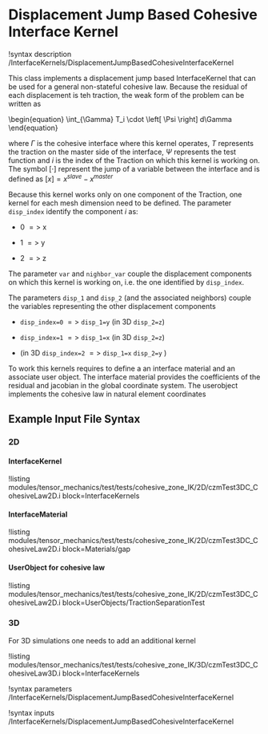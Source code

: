 # Displacement Jump Based Cohesive Interface Kernel

!syntax description /InterfaceKernels/DisplacementJumpBasedCohesiveInterfaceKernel


This class implements a displacement jump based InterfaceKernel that can be used
for a general non-stateful cohesive law.
Because the residual of each displacement is teh traction, the weak form of the problem can be written as

\begin{equation}
\int_{\Gamma} T_i \cdot \left[ \Psi \right] d\Gamma
\end{equation}

where $\Gamma$ is the cohesive interface where this kernel operates, $T$ represents the traction on the master side of the interface, $\Psi$ represents the test function and $i$ is the index of the Traction on which this kernel is working on.
The symbol $\left[ \cdot \right]$ represent the jump of a variable between the interface and is defined as $\left[ x \right] = x^{slave} - x^{master}$

Because this kernel works only on one component of the Traction, one kernel for each mesh dimension need to be defined.
The parameter `disp_index` identify the component $i$ as:

- 0 $=>$ x

- 1 $=>$ y

- 2 $=>$ z

The parameter `var` and `nighbor_var` couple the displacement components on which this kernel is working on, i.e. the one identified by `disp_index`.

The parameters `disp_1` and `disp_2` (and the associated neighbors) couple the variables representing the other displacement components

- `disp_index=0`  $=>$  `disp_1=y` (in 3D `disp_2=z`)

- `disp_index=1`  $=>$  `disp_1=x` (in 3D `disp_2=z`)

- (in 3D `disp_index=2`  $=>$  `disp_1=x` `disp_2=y` )


To work this kernels requires to define a an interface material and an associate user object.
The interface material provides the coefficients of the residual and jacobian in the global coordinate system. The userobject implements the cohesive law in natural element coordinates


## Example Input File Syntax


### 2D

#### InterfaceKernel

!listing modules/tensor_mechanics/test/tests/cohesive_zone_IK/2D/czmTest3DC_CohesiveLaw2D.i block=InterfaceKernels


#### InterfaceMaterial

!listing modules/tensor_mechanics/test/tests/cohesive_zone_IK/2D/czmTest3DC_CohesiveLaw2D.i block=Materials/gap

#### UserObject for cohesive law

!listing modules/tensor_mechanics/test/tests/cohesive_zone_IK/2D/czmTest3DC_CohesiveLaw2D.i block=UserObjects/TractionSeparationTest


### 3D

For 3D simulations one needs to add an additional kernel

!listing modules/tensor_mechanics/test/tests/cohesive_zone_IK/3D/czmTest3DC_CohesiveLaw3D.i block=InterfaceKernels



!syntax parameters /InterfaceKernels/DisplacementJumpBasedCohesiveInterfaceKernel

!syntax inputs /InterfaceKernels/DisplacementJumpBasedCohesiveInterfaceKernel
